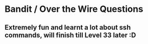 # Bandit \/ Over the Wire Questions
## Extremely fun and learnt a lot about ssh commands, will finish till Level 33 later :D
